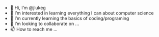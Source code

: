 - 👋 Hi, I’m @jlukeg
- 👀 I’m interested in learning everything I can about computer science  
- 🌱 I’m currently learning the basics of coding/programing 
- 💞️ I’m looking to collaborate on ...
- 📫 How to reach me ...

<!---
jlukeg/jlukeg is a ✨ special ✨ repository because its `README.md` (this file) appears on your GitHub profile.
You can click the Preview link to take a look at your changes.
--->
